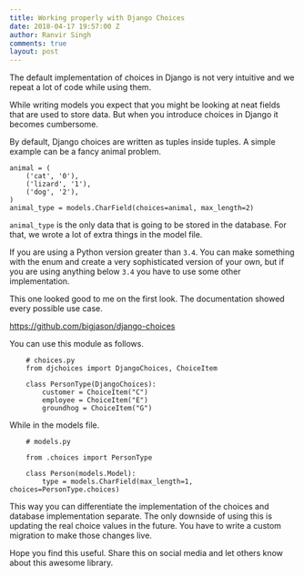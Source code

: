 ```yaml
---
title: Working properly with Django Choices
date: 2018-04-17 19:57:00 Z
author: Ranvir Singh
comments: true
layout: post
---
```


The default implementation of choices in Django is not very intuitive and we repeat a lot of code while using them. 

While writing models you expect that you might be looking at neat fields that are used to store data. But when you introduce choices in Django it becomes cumbersome.

By default, Django choices are written as tuples inside tuples. A simple example can be a fancy animal problem.

    
```
animal = (
    ('cat', '0'),
    ('lizard', '1'),
    ('dog', '2'),
)
animal_type = models.CharField(choices=animal, max_length=2)
```

`animal_type` is the only data that is going to be stored in the database. For that, we wrote a lot of extra things in the model file.

If you are using a Python version greater than `3.4`. You can make something with the enum and create a very sophisticated version of your own, but if you are using anything below `3.4` you have to use some other implementation.

This one looked good to me on the first look. The documentation showed every possible use case.

<https://github.com/bigjason/django-choices>

You can use this module as follows.&nbsp;

```   
    # choices.py
    from djchoices import DjangoChoices, ChoiceItem
    
    class PersonType(DjangoChoices):
        customer = ChoiceItem("C")
        employee = ChoiceItem("E")
        groundhog = ChoiceItem("G")
```    
   

While in the models file.

``` 
    # models.py
    
    from .choices import PersonType
    
    class Person(models.Model):
        type = models.CharField(max_length=1, choices=PersonType.choices)
``` 

This way you can differentiate the implementation of the choices and database implementation separate. The only downside of using this is updating the real choice values in the future. You have to write a custom migration to make those changes live.

Hope you find this useful. Share this on social media and let others know about this awesome library.